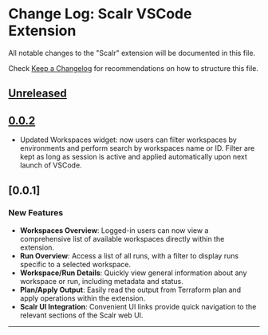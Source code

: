 # Change Log: Scalr VSCode Extension

All notable changes to the "Scalr" extension will be documented in this file.

Check [Keep a Changelog](http://keepachangelog.com/) for recommendations on how to structure this file.

## [Unreleased]

## [0.0.2]

-  Updated Workspaces widget: now users can filter workspaces by environments and perform search by workspaces name or ID. Filter are kept as long as session is active and applied automatically upon next launch of VSCode.

## [0.0.1]
### New Features

-   **Workspaces Overview**: Logged-in users can now view a comprehensive list of available workspaces directly within the extension.
-   **Run Overview**: Access a list of all runs, with a filter to display runs specific to a selected workspace.
-   **Workspace/Run Details**: Quickly view general information about any workspace or run, including metadata and status.
-   **Plan/Apply Output**: Easily read the output from Terraform plan and apply operations within the extension.
-   **Scalr UI Integration**: Convenient UI links provide quick navigation to the relevant sections of the Scalr web UI.

---

[Unreleased]: https://github.com/Scalr/scalr-vscode/compare/v0.0.2...HEAD
[0.0.2]: https://github.com/Scalr/scalr-vscode/releases/tag/v0.0.2
